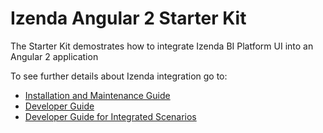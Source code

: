 # Izenda Angular 2 Starter Kit

The Starter Kit demostrates how to integrate Izenda BI Platform UI into an Angular 2 application

To see further details about Izenda integration go to:

- <a href="https://www.izenda.com/docs/install/.install.html">Installation and Maintenance Guide<a/>
- <a href="https://www.izenda.com/docs/dev/.developer_guide.html">Developer Guide</a>
- <a href="https://www.izenda.com/docs/dev/.developer_guide_integrated_scenarios.html">Developer Guide for Integrated Scenarios</a>